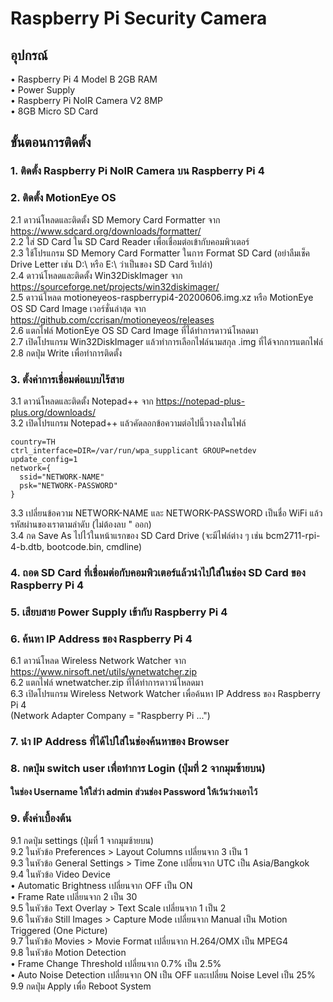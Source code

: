 # Raspberry Pi Security Camera
## อุปกรณ์
• Raspberry Pi 4 Model B 2GB RAM  
• Power Supply  
• Raspberry Pi NoIR Camera V2 8MP  
• 8GB Micro SD Card  
## ขั้นตอนการติดตั้ง
### 1. ติดตั้ง Raspberry Pi NoIR Camera บน Raspberry Pi 4
### 2. ติดตั้ง MotionEye OS
2.1 ดาวน์โหลดและติดตั้ง SD Memory Card Formatter จาก https://www.sdcard.org/downloads/formatter/  
2.2 ใส่ SD Card ใน SD Card Reader เพื่อเชื่อมต่อเข้ากับคอมพิวเตอร์  
2.3 ใช้โปรแกรม SD Memory Card Formatter ในการ Format SD Card (อย่าลืมเช็ค Drive Letter เช่น D:\ หรือ E:\ ว่าเป็นของ SD Card รึเปล่า)  
2.4 ดาวน์โหลดและติดตั้ง Win32DiskImager จาก https://sourceforge.net/projects/win32diskimager/  
2.5 ดาวน์โหลด motioneyeos-raspberrypi4-20200606.img.xz หรือ MotionEye OS SD Card Image เวอร์ชั่นล่าสุด จาก https://github.com/ccrisan/motioneyeos/releases  
2.6 แตกไฟล์ MotionEye OS SD Card Image ที่ได้ทำการดาวน์โหลดมา  
2.7 เปิดโปรแกรม Win32DiskImager แล้วทำการเลือกไฟล์นามสกุล .img ที่ได้จากการแตกไฟล์  
2.8 กดปุ่ม Write เพื่อทำการติดตั้ง
### 3. ตั้งค่าการเชื่อมต่อแบบไร้สาย
3.1 ดาวน์โหลดและติดตั้ง Notepad++ จาก https://notepad-plus-plus.org/downloads/  
3.2 เปิดโปรแกรม Notepad++ แล้วคัดลอกข้อความต่อไปนี้วางลงในไฟล์
```
country=TH  
ctrl_interface=DIR=/var/run/wpa_supplicant GROUP=netdev  
update_config=1  
network={  
  ssid="NETWORK-NAME"  
  psk="NETWORK-PASSWORD"  
}
```  
3.3 เปลี่ยนข้อความ NETWORK-NAME และ NETWORK-PASSWORD เป็นชื่อ WiFi แล้วรหัสผ่านของเราตามลำดับ (ไม่ต้องลบ " ออก)  
3.4 กด Save As ไปไว้ในหน้าแรกของ SD Card Drive (จะมีไฟล์ต่าง ๆ เช่น bcm2711-rpi-4-b.dtb, bootcode.bin, cmdline)
### 4. ถอด SD Card ที่เชื่อมต่อกับคอมพิวเตอร์แล้วนำไปใส่ในช่อง SD Card ของ Raspberry Pi 4
### 5. เสียบสาย Power Supply เข้ากับ Raspberry Pi 4
### 6. ค้นหา IP Address ของ Raspberry Pi 4
6.1 ดาวน์โหลด Wireless Network Watcher จาก https://www.nirsoft.net/utils/wnetwatcher.zip  
6.2 แตกไฟล์ wnetwatcher.zip ที่ได้ทำการดาวน์โหลดมา  
6.3 เปิดโปรแกรม Wireless Network Watcher เพื่อค้นหา IP Address ของ Raspberry Pi 4  
(Network Adapter Company = "Raspberry Pi ...")
### 7. นำ IP Address ที่ได้ไปใส่ในช่องค้นหาของ Browser
### 8. กดปุ่ม switch user เพื่อทำการ Login (ปุ่มที่ 2 จากมุมซ้ายบน)
#### ในช่อง Username ให้ใส่ว่า admin ส่วนช่อง Password ให้เว้นว่างเอาไว้
### 9. ตั้งค่าเบื้องต้น
9.1 กดปุ่ม settings (ปุ่มที่ 1 จากมุมซ้ายบน)  
9.2 ในหัวข้อ Preferences > Layout Columns เปลี่ยนจาก 3 เป็น 1  
9.3 ในหัวข้อ General Settings > Time Zone เปลี่ยนจาก UTC เป็น Asia/Bangkok  
9.4 ในหัวข้อ Video Device  
• Automatic Brightness เปลี่ยนจาก OFF เป็น ON  
• Frame Rate เปลี่ยนจาก 2 เป็น 30  
9.5 ในหัวข้อ Text Overlay > Text Scale เปลี่ยนจาก 1 เป็น 2  
9.6 ในหัวข้อ Still Images > Capture Mode เปลี่ยนจาก Manual เป็น Motion Triggered (One Picture)  
9.7 ในหัวข้อ Movies > Movie Format เปลี่ยนจาก H.264/OMX เป็น MPEG4  
9.8 ในหัวข้อ Motion Detection  
• Frame Change Threshold เปลี่ยนจาก 0.7% เป็น 2.5%  
• Auto Noise Detection เปลี่ยนจาก ON เป็น OFF และเปลี่ยน Noise Level เป็น 25%  
9.9 กดปุ่ม Apply เพื่อ Reboot System

